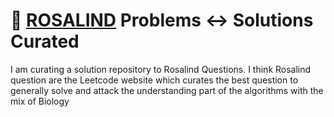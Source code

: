 # 🐍 [ROSALIND](https://rosalind.info/problems/list-view/) Problems ↔ Solutions Curated
I am curating a solution repository to Rosalind Questions. I think Rosalind question are the Leetcode website which curates the best question to generally solve and attack the understanding part of the algorithms with the mix of Biology
